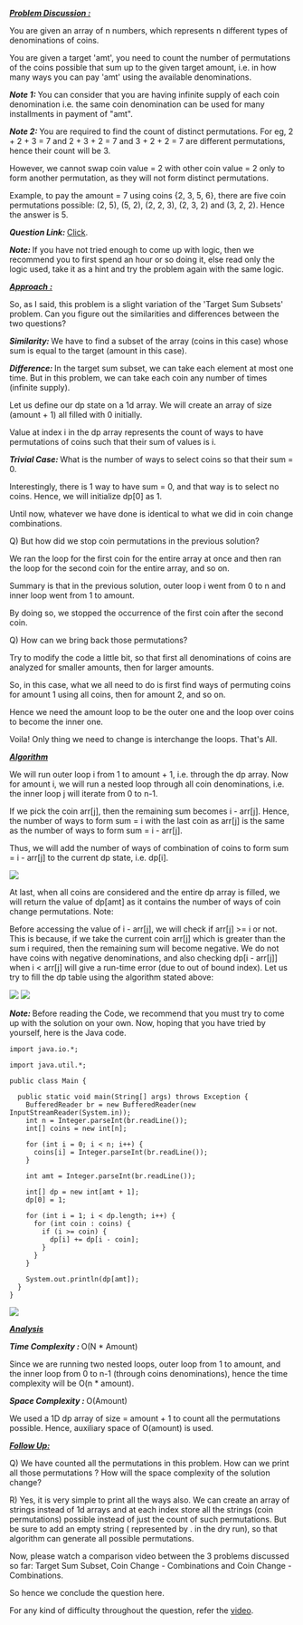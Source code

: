 <i style="text-decoration:underline"><b>Problem Discussion : </b></i>

You are given an array of n numbers, which represents n different types of denominations of coins. 

You are given a target 'amt', you need to count the number of permutations of the coins possible that sum up to the given target amount, i.e. in how many ways you can pay 'amt' using the available denominations.

<i><b>Note 1: </b></i>You can consider that you are having infinite supply of each coin denomination i.e. the same coin denomination can be used for many installments in payment of "amt".

<i><b>Note 2: </b></i>You are required to find the count of distinct permutations. For eg, 2 + 2 + 3 = 7 and 2 + 3 + 2 = 7 and 3 + 2 + 2 = 7 are different permutations, hence their count will be 3. 

However, we cannot swap coin value = 2 with other coin value = 2 only to form another permutation, as they will not form distinct permutations.

Example, to pay the amount = 7 using coins {2, 3, 5, 6}, there are five coin permutations possible: (2, 5), (5, 2), (2, 2, 3), (2, 3, 2) and (3, 2, 2). Hence the answer is 5.

<i><b>Question Link: </b></i>[Click](https://www.pepcoding.com/resources/online-java-foundation/dynamic-programming-and-greedy/coin-change-permutations-official/ojquestion).

<i><b>Note: </b></i>If you have not tried enough to come up with logic, then we recommend you to first spend an hour or so doing it, else read only the logic used, take it as a hint and try the problem again with the same logic.

<i style="text-decoration:underline"><b>Approach : </b></i>

So, as I said, this problem is a slight variation of the 'Target Sum Subsets' problem. Can you figure out the similarities and differences between the two questions?

<i><b>Similarity: </b></i>We have to find a subset of the array (coins in this case) whose sum is equal to the target (amount in this case).

<i><b>Difference: </b></i>In the target sum subset, we can take each element at most one time. But in this problem, we can take each coin any number of times (infinite supply).

Let us define our dp state on a 1d array. We will create an array of size (amount + 1) all filled with 0 initially.

Value at index i in the dp array represents the count of ways to have permutations of coins such that their sum of values is i.

<i><b>Trivial Case: </b></i>What is the number of ways to select coins so that their sum = 0. 

Interestingly, there is 1 way to have sum = 0, and that way is to select no coins. Hence, we will initialize dp[0] as 1.

Until now, whatever we have done is identical to what we did in coin change combinations.

Q) But how did we stop coin permutations in the previous solution?

We ran the loop for the first coin for the entire array at once and then ran the loop for the second coin for the entire array, and so on.

Summary is that in the previous solution, outer loop i went from 0 to n and inner loop went from 1 to amount.

By doing so, we stopped the occurrence of the first coin after the second coin.

Q) How can we bring back those permutations? 

Try to modify the code a little bit, so that first all denominations of coins are analyzed for smaller amounts, then for larger amounts.

So, in this case, what we all need to do is first find ways of permuting coins for amount 1 using all coins, then for amount 2, and so on.

Hence we need the amount loop to be the outer one and the loop over coins to become the inner one.

Voila! Only thing we need to change is interchange the loops. That's All.

<i style="text-decoration:underline"><b>Algorithm </b></i>

We will run outer loop i from 1 to amount + 1, i.e. through the dp array.
Now for amount i, we will run a nested loop through all coin denominations, i.e. the inner loop j will iterate from 0 to n-1.

If we pick the coin arr[j], then the remaining sum becomes i - arr[j]. Hence, the number of ways to form sum = i with the last coin as arr[j] is the same as the number of ways to form sum = i - arr[j].

Thus, we will add the number of ways of combination of coins to form sum = i - arr[j] to the current dp state, i.e. dp[i].


<img src="https://pepvids.sgp1.cdn.digitaloceanspaces.com/articles/coin_change_permutations/coin_change_permutations_1.png">

At last, when all coins are considered and the entire dp array is filled, we will return the value of dp[amt] as it contains the number of ways of coin change permutations.
Note:

Before accessing the value of i - arr[j], we will check if arr[j] >= i or not.
This is because, if we take the current coin arr[j] which is greater than the sum i required, then the remaining sum will become negative.
We do not have coins with negative denominations, and also checking dp[i - arr[j]] when i < arr[j] will give a run-time error (due to out of bound index).
Let us try to fill the dp table using the algorithm stated above:

<img src="https://pepvids.sgp1.cdn.digitaloceanspaces.com/articles/coin_change_permutations/coin_change_permutations_2.png">

<img src="https://pepvids.sgp1.cdn.digitaloceanspaces.com/articles/coin_change_permutations/coin_change_permutations_3.png">

<i><b>Note: </b></i>Before reading the Code, we recommend that you must try to come up with the solution on your own. Now, hoping that you have tried by yourself, here is the Java code.

```
import java.io.*;

import java.util.*;

public class Main {

  public static void main(String[] args) throws Exception {
    BufferedReader br = new BufferedReader(new InputStreamReader(System.in));
    int n = Integer.parseInt(br.readLine());
    int[] coins = new int[n];

    for (int i = 0; i < n; i++) {
      coins[i] = Integer.parseInt(br.readLine());
    }

    int amt = Integer.parseInt(br.readLine());

    int[] dp = new int[amt + 1];
    dp[0] = 1;

    for (int i = 1; i < dp.length; i++) {
      for (int coin : coins) {
        if (i >= coin) {
          dp[i] += dp[i - coin];
        }
      }
    }

    System.out.println(dp[amt]);
  }
}
```

<img src="https://pepvids.sgp1.cdn.digitaloceanspaces.com/articles/coin_change_permutations/coin_change_permutations_4.png">

<i style="text-decoration:underline"><b>Analysis </b></i>

<i><b>Time Complexity : </b></i>
O(N * Amount)

Since we are running two nested loops, outer loop from 1 to amount, and the inner loop from 0 to n-1 (through coins denominations), hence the time complexity will be O(n * amount).

<i><b>Space Complexity : </b></i>
O(Amount)

We used a 1D dp array of size = amount + 1 to count all the permutations possible. Hence, auxiliary space of O(amount) is used.

<i style="text-decoration:underline"><b>Follow Up: </b></i>

Q) We have counted all the permutations in this problem. How can we print all those permutations ? How will the space complexity of the solution change?

R) Yes, it is very simple to print all the ways also. We can create an array of strings instead of 1d arrays and at each index store all the strings (coin permutations) possible instead of just the count of such permutations. But be sure to add an empty string ( represented by . in the dry run), so that algorithm can generate all possible permutations.

Now, please watch a comparison video between the 3 problems discussed so far: Target Sum Subset, Coin Change - Combinations and Coin Change - Combinations.

So hence we conclude the question here.

For any kind of difficulty throughout the question, refer the [video](https://www.youtube.com/watch?v=yc0LunmJA1A).